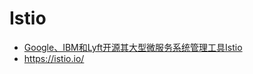 # Istio

- [Google、IBM和Lyft开源其大型微服务系统管理工具Istio](https://mp.weixin.qq.com/s/eUz97N3U5l_ALQTouSgBuA)
- https://istio.io/

